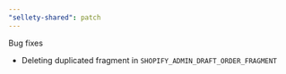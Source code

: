 ```yaml
---
"sellety-shared": patch
---
```


Bug fixes

- Deleting duplicated fragment in `SHOPIFY_ADMIN_DRAFT_ORDER_FRAGMENT`
